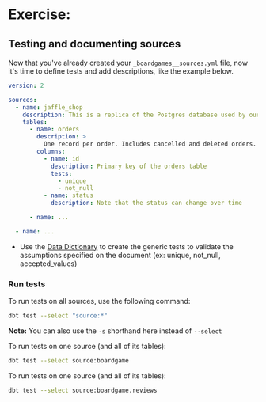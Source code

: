 # Exercise:

## Testing and documenting sources

Now that you've already created your `_boardgames__sources.yml` file, now it's time to define tests and add descriptions, like the example below.

``` yaml
version: 2

sources:
  - name: jaffle_shop
    description: This is a replica of the Postgres database used by our app
    tables:
      - name: orders
        description: >
          One record per order. Includes cancelled and deleted orders.
        columns:
          - name: id
            description: Primary key of the orders table
            tests:
              - unique
              - not_null
          - name: status
            description: Note that the status can change over time

      - name: ...

  - name: ...
```

- Use the [Data Dictionary](https://docs.google.com/spreadsheets/d/1W3oXg2I52cy2oLPJQz7Ah4a8TQGju9yByI57JWWFbEc/edit?usp=drive_link) to create the generic tests to validate the assumptions specified on the document (ex: unique, not_null, accepted_values)


### Run tests
To run tests on all sources, use the following command:
```bash
dbt test --select "source:*"
``` 
**Note:** You can also use the `-s` shorthand here instead of `--select`

To run tests on one source (and all of its tables):
```bash
dbt test --select source:boardgame
``` 

To run tests on one source (and all of its tables):
```bash
dbt test --select source:boardgame.reviews
``` 